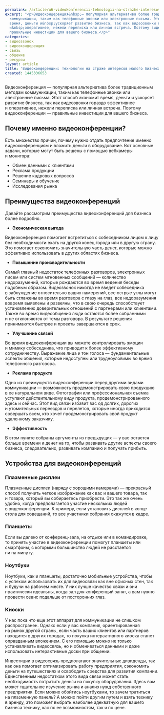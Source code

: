 ```yaml
---
permalink: /article/u6-videokonferencii-tehnologii-na-strazhe-interesov-malogo-biznesa
excerpt: "<p>Видеоконференция&nbsp;— популярная альтернатива более традиционным методам
  коммуникации, таким как телефонные звонки или электронные письма. Этот способ экономит
  время, деньги и&nbsp;ускоряет развитие бизнеса, так как видеозвонки гораздо эффективнее
  и&nbsp;оперативнее, нежели переписка или личная встреча. Поэтому видеоконференции&nbsp;—
  правильные инвестиции для вашего бизнеса.</p>"
categories:
- видеозвонок
- видеоконференция
- связь
- общение
- ресурсы
layout: article
title: 'Видеоконференции: технологии на страже интересов малого бизнеса'
created: 1445336653
---
```

Видеоконференция — популярная альтернатива более традиционным методам коммуникации, таким как телефонные звонки или электронные письма. Этот способ экономит время, деньги и ускоряет развитие бизнеса, так как видеозвонки гораздо эффективнее и оперативнее, нежели переписка или личная встреча. Поэтому видеоконференции — правильные инвестиции для вашего бизнеса.

## Почему именно видеоконференции? ##

Есть множество причин, почему нужно отдать предпочтение именно видеоконференциям и вложить деньги в оборудование. Вот основные задачи, которые могут быть решены с помощью вебкамеры и монитора:

 *  Обмен данными с клиентами
 *  Реклама продукции
 *  Решение кадровых вопросов
 *  Семинары и обучение
 *  Исследования рынка

## Преимущества видеоконференций ##

Давайте рассмотрим преимущества видеоконференций для бизнеса более подробно.

 *  **Экономическая выгода**

Видеоконференция помогает встретиться с собеседником лицом к лицу без необходимости ехать на другой конец города или в другую страну. Это помогает сэкономить значительную часть денег, которые можно эффективно использовать в других областях бизнеса.

 *  **Повышение производительности**

Самый главный недостаток телефонных разговоров, электронных писем или систем мгновенных сообщений — количество недоразумений, которые рождаются во время ведения беседы подобным образом. Видеозвонок никогда не введет собеседника в заблуждение относительно ваших намерений, все острые углы могут быть сглажены во время разговора с глазу на глаз, все недоразумения вовремя выявлены и развеяны, что в свою очередь способствует установлению доверительных отношений с партнерами или клиентами. Также во время видеообщения люди остаются более собранными и не отклоняются от темы разговора. В результате решения принимаются быстрее и проекты завершаются в срок.

 *  **Улучшение связей**

Во время видеоконференции вы можете контролировать эмоции и мимику собеседника, что приводит к более эффективному сотрудничеству. Выражение лица и тон голоса — фундаментальные аспекты общения, которые недоступны или трудноуловимы во время телефонного разговора.

 *  **Реклама продукта**

Одно из преимуществ видеоконференции перед другими видами коммуникации — возможность продемонстрировать свою продукцию в ее натуральном виде. Фотографии или профессиональная съемка уступают действительному виду продукта, продемонстрированного здесь и сейчас. Этот вид связи избавит вас од долгих, дорогих и утомительных переездов и перелетов, которые иногда приходится совершать всем, кто хочет продемонстрировать свой продукт удаленному заказчику.

 *  **Эффективность**

В этом пункте собраны аргументы из предыдущих — у вас остается больше времени и денег на то, чтобы развивать другие аспекты своего бизнеса, следовательно, развивать компанию и получать прибыть.

## Устройства для видеоконференций ##

### Плазменные дисплеи ###

Плазменные дисплеи (наряду с хорошими камерами) — прекрасный способ получить четкое изображение как вас и вашего товара, так и товара, который вы собираетесь приобрести. Это так же очень удобно, когда предполагается участие нескольких людей в видеоконференции. К примеру, если установить дисплей в конце стола для совещаний, то все участники собрания окажутся в кадре.

### Планшеты ###

Если вы далеко от конференц-зала, на отдыхе или в командировке, то принять участие в видеоконференции помогут планшеты или смартфоны, с которыми большинство людей не расстается ни на минуту.

### Ноутбуки ###

Ноутбуки, как и планшеты, достаточно мобильные устройства, чтобы с успехом использовать их для видеосвязи как вне офисных стен, так и будучи на рабочем месте. У них лучше качество связи и они практически идеальны, когда зал для конференций занят, а вам нужно провести сеанс подальше от посторонних глаз.

### Киоски ###

У нас пока что еще этот аппарат для коммуникации не слишком распространен. Однако если у вас компания, ориентированная на рынок другой страны, если часть ваших клиентов или партнеров находится в других городах, то покупка интерактивного киоска станет оправданным вложением. С его помощью можно не только устанавливать видеосвязь, но и обмениваться данными и даже использовать интерактивные доски при общении.

Инвестиции в видеосвязь предполагают значительные дивиденды, так как она помогает оптимизировать работу предприятия, сэкономить деньги на путешествиях и освободить средства для развития компании. Единственным недостатком этого вида связи может стать необходимость потратить деньги на покупку оборудования. Здесь вам может тщательное изучение рынка и анализ нужд собственного предприятия. Если можно обойтись ноутбуками, то зачем тратиться на плазменную панель? А можно пойти другим путем и взять технику в аренду, это поможет выбрать наиболее адекватную для вашего бизнеса технику, как по ее возможностям, так и по цене.
